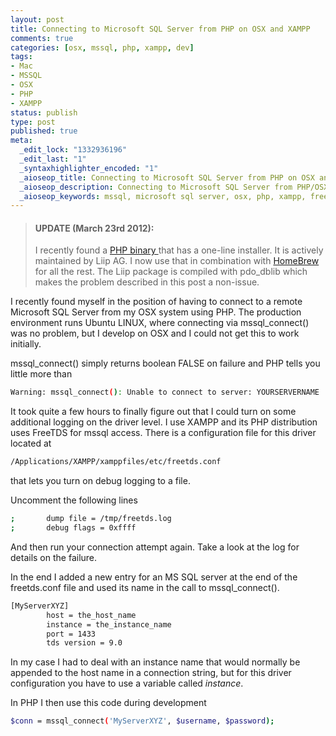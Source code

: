 ```yaml
--- 
layout: post
title: Connecting to Microsoft SQL Server from PHP on OSX and XAMPP
comments: true
categories: [osx, mssql, php, xampp, dev]
tags: 
- Mac
- MSSQL
- OSX
- PHP
- XAMPP
status: publish
type: post
published: true
meta: 
  _edit_lock: "1332936196"
  _edit_last: "1"
  _syntaxhighlighter_encoded: "1"
  _aioseop_title: Connecting to Microsoft SQL Server from PHP on OSX and XAMPP
  _aioseop_description: Connecting to Microsoft SQL Server from PHP/OSX/XAMPP with FreeTDS driver. Turn on logging in the FreeTDS driver to find out what the problem is and fix it.
  _aioseop_keywords: mssql, microsoft sql server, osx, php, xampp, freetds, mssql_connect
---
```

>#### UPDATE (March 23rd 2012):
>I recently found a <a href="http://php-osx.liip.ch/">PHP binary </a>that has a one-line installer. It is actively maintained by Liip AG. I now use that in combination with <a href="http://mxcl.github.com/homebrew/">HomeBrew</a> for all the rest. The Liip package is compiled with pdo_dblib which makes the problem described in this post a non-issue.

I recently found myself in the position of having to connect to a remote Microsoft SQL Server from my OSX system using PHP. The production environment runs Ubuntu LINUX, where connecting via mssql_connect() was no problem, but I develop on OSX and I could not get this to work initially.
<!--more-->
mssql_connect() simply returns boolean FALSE on failure and PHP tells you little more than

``` bash
Warning: mssql_connect(): Unable to connect to server: YOURSERVERNAME
```

It took quite a few hours to finally figure out that I could turn on some additional logging on the driver level. I use XAMPP and its PHP distribution uses FreeTDS for mssql access.
There is a configuration file for this driver located at

``` bash
/Applications/XAMPP/xamppfiles/etc/freetds.conf
```


that lets you turn on debug logging to a file.

Uncomment the following lines

``` bash
;       dump file = /tmp/freetds.log
;       debug flags = 0xffff
```


And then run your connection attempt again. Take a look at the log for details on the failure.

In the end I added a new entry for an MS SQL server at the end of the freetds.conf file and used its name in the call to mssql_connect().

``` bash
[MyServerXYZ]
        host = the_host_name
        instance = the_instance_name
        port = 1433
        tds version = 9.0
```


In my case I had to deal with an instance name that would normally be appended to the host name in a connection string, but for this driver configuration you have to use a variable called <em>instance</em>.

In PHP I then use this code during development

``` bash
$conn = mssql_connect('MyServerXYZ', $username, $password);
```
